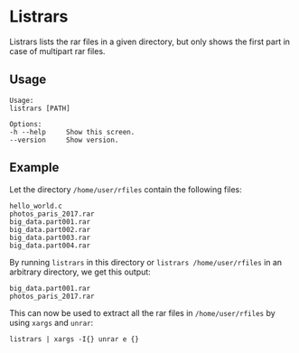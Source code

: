 Listrars
========

Listrars lists the rar files in a given directory, but only shows the first part in case of multipart rar files.

Usage
-----

```
Usage:
listrars [PATH]

Options:
-h --help     Show this screen.
--version     Show version.
```

Example
-------
Let the directory `/home/user/rfiles` contain the following files:
```
hello_world.c
photos_paris_2017.rar
big_data.part001.rar
big_data.part002.rar
big_data.part003.rar
big_data.part004.rar
```
By running `listrars` in this directory or `listrars /home/user/rfiles` in an arbitrary directory, we get this output:
```
big_data.part001.rar
photos_paris_2017.rar
```
This can now be used to extract all the rar files in `/home/user/rfiles` by using `xargs` and `unrar`:
```
listrars | xargs -I{} unrar e {}
```
